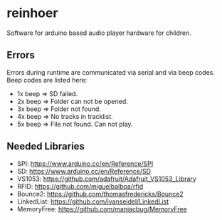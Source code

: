 # reinhoer
Software for arduino based audio player hardware for children.

## Errors
Errors during runtime are communicated via serial and via beep codes.
Beep codes are listed here:

  * 1x beep => SD failed.
  * 2x beep => Folder can not be opened.
  * 3x beep => Folder not found.
  * 4x beep => No tracks in tracklist.
  * 5x beep => File not found. Can not play.

## Needed Libraries

  * SPI: https://www.arduino.cc/en/Reference/SPI
  * SD: https://www.arduino.cc/en/Reference/SD
  * VS1053: https://github.com/adafruit/Adafruit_VS1053_Library
  * RFID: https://github.com/miguelbalboa/rfid
  * Bounce2: https://github.com/thomasfredericks/Bounce2
  * LinkedList: https://github.com/ivanseidel/LinkedList
  * MemoryFree: https://github.com/maniacbug/MemoryFree
